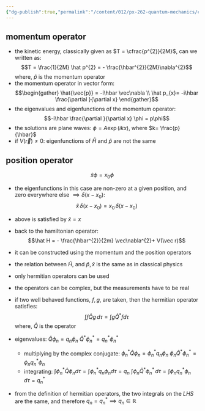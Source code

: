 ```yaml
---
{"dg-publish":true,"permalink":"/content/012/px-262-quantum-mechanics/c-the-basic-postulates/px-262-c2b-momentum-and-position-operator/","created":"2024-11-25T10:50:32.000+00:00","updated":"2024-12-07T14:18:58.266+00:00"}
---
```


## momentum operator
- the kinetic energy, classically given as $T = \cfrac{p^{2}}{2M}$, can we written as:
$$T = \frac{1}{2M} \hat p^{2} = - \frac{\hbar^{2}}{2M}\nabla^{2}$$
	where, $\hat p$ is the momentum operator
- the momentum operator in vector form: 
$$\begin{gather}
	\hat{\vec{p}} = -i\hbar \vec\nabla \\
	\hat p_{x}= -i\hbar \frac{\partial }{\partial x}
\end{gather}$$
- the eigenvalues and eigenfunctions of the momentum operator: 
  $$-i\hbar \frac{\partial }{\partial x} \phi = p\phi$$
- the solutions are plane waves: $\phi = A \exp(ikx)$, where $k= \frac{p}{\hbar}$
- if $V(\vec r)\neq 0:$ eigenfunctions of $\hat H$ and $\hat p$ are not the same
## position operator
$$\hat x \phi = x_{0}\phi$$
- the eigenfunctions in this case are non-zero at a given position, and zero everywhere else $\implies \delta(x-x_{0}):$ 
  $$\hat x \, \delta(x-x_{0}) = x_{0}\,\delta(x-x_{0})$$
- above is satisfied by $\hat x = x$
- back to the hamiltonian operator: 
  $$\hat H = - \frac{\hbar^{2}}{2m} \vec\nabla^{2}+ V(\vec r)$$
- it can be constructed using the momentum and the position operators
- the relation between $\hat H$, and $\hat p, \hat x$ is the same as in classical physics

- only hermitian operators can be used
- the operators can be complex, but the measurements have to be real
- if two well behaved functions, $f,g$, are taken, then the hermitian operator satisfies: 
  $$\int f \hat Q g\,d\tau = \int g \hat Q^{*} f d\tau$$
	where, $\hat Q$ is the operator 
- eigenvalues: 
		$\hat Q \phi_{n} = q_{n}\phi_{n}$
		${} \hat Q^{*} \phi_{n}^{*} = q_{n}^{*}\phi_{n}^{*} {}$
	- multiplying by the complex conjugate:
		$\phi_{n}^{*} \hat Q \phi_{n} = \phi_{n}^{*} q_{n} \phi_{n}$
		${} \phi_{n} \hat Q^{*} \phi_{n}^{*} = \phi_{n} q_{n}^{*} \phi_{n} {}$
	- integrating:
		$\int \phi_{n}^{*} \hat Q \phi_{n} d \tau = \int \phi_{n}^{*} q_{n} \phi_{n} d\tau = q_{n}$
		$\int \phi_{n} \hat Q ^{*}\phi_{n}^{*}\, d\tau = \int \phi_{n} q_{n}^{*} \phi_{n}\,d\tau = q_{n}^{*}$
- from the definition of hermitian operators, the two integrals on the $LHS$ are the same, and therefore $q_{n} = q_{n}^{*} \implies q_{n}\in \mathbb R$
